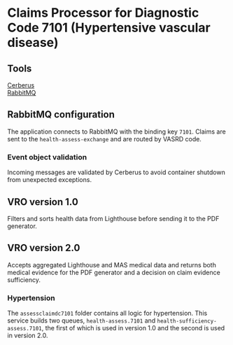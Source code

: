 # Claims Processor for Diagnostic Code 7101 (Hypertensive vascular disease)

## Tools
[Cerberus](https://docs.python-cerberus.org/en/stable/index.html)\
[RabbitMQ](https://www.rabbitmq.com/)


## RabbitMQ configuration
The application connects to RabbitMQ with the binding key `7101`. Claims are sent to the `health-assess-exchange` and
are routed by VASRD code.

### Event object validation
Incoming messages are validated by Cerberus to avoid container shutdown from unexpected exceptions.

## VRO version 1.0
Filters and sorts health data from Lighthouse before sending it to the PDF generator.

## VRO version 2.0

Accepts aggregated Lighthouse and MAS medical data and returns both medical evidence for the PDF generator and a decision
on claim evidence sufficiency.

### Hypertension

The `assessclaimdc7101` folder contains all logic for hypertension. This service builds two queues, `health-assess.7101`
and `health-sufficiency-assess.7101`, the first of which is used in version 1.0 and the second is used in version 2.0.
